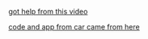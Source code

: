 <a href="https://www.youtube.com/watch?v=gU7vlhU1HvU" target="_blank">got help from this video</a>

<a href="https://drive.google.com/drive/folders/1DwreeBjJxSEnlHIfhAz_XfE8erKbKwk_" target="_blank">code and app from car came from here</a>
